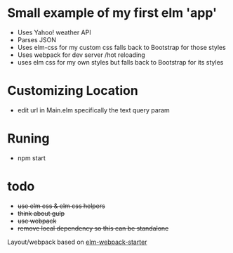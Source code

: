 Small example of my first elm 'app'
===================================

* Uses Yahoo! weather API
* Parses JSON
* Uses elm-css for my custom css falls back to Bootstrap for those styles
* Uses webpack for dev server /hot reloading
* uses elm css for my own styles but falls back to Bootstrap for its styles


Customizing Location
====================
* edit url in Main.elm specifically the text query param 

Runing
======
* npm start



todo
====
* ~~use elm css & elm css helpers~~
* ~~think about gulp~~
* ~~use webpack~~
* ~~remove local dependency so this can be standalone~~

Layout/webpack based on [elm-webpack-starter](https://github.com/moarwick/elm-webpack-starter)

